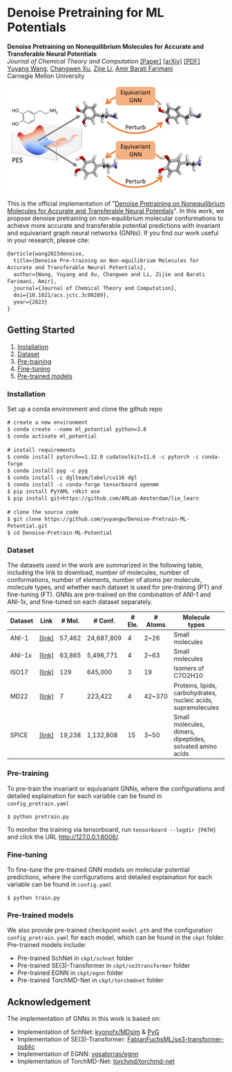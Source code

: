 # Denoise Pretraining for ML Potentials

<strong>Denoise Pretraining on Nonequilibrium Molecules for Accurate and Transferable Neural Potentials</strong> </br>
<em>Journal of Chemical Theory and Computation</em> [[Paper]](https://pubs.acs.org/doi/10.1021/acs.jctc.3c00289) [[arXiv]](https://arxiv.org/abs/2303.02216) [[PDF]](https://pubs.acs.org/doi/epdf/10.1021/acs.jctc.3c00289) </br> 
[Yuyang Wang](https://yuyangw.github.io/), [Changwen Xu](https://changwenxu98.github.io/), [Zijie Li](https://scholar.google.com/citations?user=ji7TXTMAAAAJ&hl=en&oi=ao), [Amir Barati Farimani](https://www.meche.engineering.cmu.edu/directory/bios/barati-farimani-amir.html) </br>
Carnegie Mellon University </br>

<img src="figs/framework.png" width="460">

This is the official implementation of "[Denoise Pretraining on Nonequilibrium Molecules for Accurate and Transferable Neural Potentials](https://pubs.acs.org/doi/10.1021/acs.jctc.3c00289)". In this work, we propose denoise pretraining on non-equilibrium molecular conformations to achieve more accurate and transferable potential predictions with invariant and equivariant graph neural networks (GNNs). If you find our work useful in your research, please cite:

```
@article{wang2023denoise,
  title={Denoise Pre-training on Non-equilibrium Molecules for Accurate and Transferable Neural Potentials},
  author={Wang, Yuyang and Xu, Changwen and Li, Zijie and Barati Farimani, Amir},
  journal={Journal of Chemical Theory and Computation},
  doi={10.1021/acs.jctc.3c00289},
  year={2023}
}
```

## Getting Started

1. [Installation](#installation)
2. [Dataset](#dataset)
4. [Pre-training](#pretrain)
5. [Fine-tuning](#finetune)
6. [Pre-trained models](#models)

### Installation <a name="installation"></a>

Set up a conda environment and clone the github repo

```
# create a new environment
$ conda create --name ml_potential python=3.8
$ conda activate ml_potential

# install requirements
$ conda install pytorch==1.12.0 cudatoolkit=11.6 -c pytorch -c conda-forge
$ conda install pyg -c pyg
$ conda install -c dglteam/label/cu116 dgl
$ conda install -c conda-forge tensorboard openmm
$ pip install PyYAML rdkit ase
$ pip install git+https://github.com/AMLab-Amsterdam/lie_learn

# clone the source code
$ git clone https://github.com/yuyangw/Denoise-Pretrain-ML-Potential.git
$ cd Denoise-Pretrain-ML-Potential
```

### Dataset <a name="dataset"></a>

The datasets used in the work are summarized in the following table, including the link to download, number of molecules, number of conformations, number of elements, number of atoms per molecule, molecule types, and whether each dataset is used for pre-training (PT) and fine-tuning (FT). GNNs are pre-trained on the combination of ANI-1 and ANI-1x, and fine-tuned on each dataset separately.

| Dataset | Link | # Mol. | # Conf. | # Ele. | # Atoms | Molecule types | Usage
| ------- | ------- | ------- | ------- | ------- | ------- | ------- | ------- |
| ANI-1   | [[link]](https://figshare.com/articles/dataset/ANI-1_data_set_20M_DFT_energies_for_non-equilibrium_small_molecules/5287732) | 57,462 | 24,687,809 | 4  | 2~26 | Small molecules | PT & FT 
| ANI-1x  | [[link]](https://figshare.com/articles/dataset/ANI-1x_Dataset_Release/10047041/1) | 63,865 | 5,496,771  | 4  | 2~63 | Small molecules | PT & FT |
| ISO17   | [[link]](http://quantum-machine.org/datasets/) | 129    | 645,000    | 3  | 19 | Isomers of C7O2H10 | FT |
| MD22    | [[link]](http://www.sgdml.org/#datasets) | 7 | 223,422 | 4 | 42~370 | Proteins, lipids, carbohydrates, nucleic acids, supramolecules | FT |
| SPICE   | [[link]](https://zenodo.org/record/7338495#.Y_aCx3bMK38) | 19,238 | 1,132,808  | 15 | 3~50 | Small molecules, dimers, dipeptides, solvated amino acids | FT |

### Pre-training <a name="pretrain"></a>

To pre-train the invariant or equivariant GNNs, where the configurations and detailed explaination for each variable can be found in `config_pretrain.yaml`
```
$ python pretrain.py
```

To monitor the training via tensorboard, run `tensorboard --logdir {PATH}` and click the URL http://127.0.0.1:6006/.

### Fine-tuning  <a name="finetune"></a>

To fine-tune the pre-trained GNN models on molecular potential predictions, where the configurations and detailed explaination for each variable can be found in `config.yaml`
```
$ python train.py
```

### Pre-trained models <a name="models"></a>

We also provide pre-trained checkpoint `model.pth` and the configuration `config_pretrain.yaml` for each model, which can be found in the `ckpt` folder. Pre-trained models include: 
- Pre-trained SchNet in `ckpt/schnet` folder
- Pre-trained SE(3)-Transformer in `ckpt/se3transformer` folder
- Pre-trained EGNN in `ckpt/egnn` folder
- Pre-trained TorchMD-Net in `ckpt/torchmdnet` folder

## Acknowledgement

The implementation of GNNs in this work is based on:
- Implementation of SchNet: [kyonofx/MDsim](https://github.com/kyonofx/MDsim/blob/main/mdsim/models/schnet.py) \& [PyG](https://pytorch-geometric.readthedocs.io/en/latest/generated/torch_geometric.nn.models.SchNet.html)
- Implementation of SE(3)-Transformer: [FabianFuchsML/se3-transformer-public](https://github.com/FabianFuchsML/se3-transformer-public)
- Implementation of EGNN: [vgsatorras/egnn](https://github.com/vgsatorras/egnn)
- Implementation of TorchMD-Net: [torchmd/torchmd-net](https://github.com/torchmd/torchmd-net)